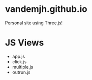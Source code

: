# vandemjh.github.io

Personal site using Three.js!

# JS Views

- app.js
- click.js
- multiple.js
- outrun.js
